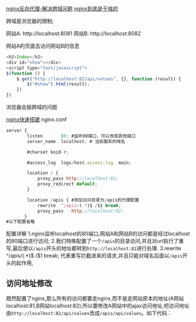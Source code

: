 [nginx反向代理-解决跨域问题](https://www.cnblogs.com/renjing/p/6394725.html)
[nginx到底是干啥的](https://segmentfault.com/q/1010000010360640)

跨域是浏览器的限制;

网站A: http://localhost:8081
网站B: http://localhost:8082

网站A的页面去访问网站B的信息
```js
<h2>Index</h2>
<div id="show"></div>
<script type="text/javascript">
$(function () {
    $.get("http://localhost:82/api/values", {}, function (result) {
        $("#show").html(result);
    })
})
```
浏览器会报跨域的问题

[nginx快速搭建](http://www.cnblogs.com/renjing/p/6126284.html)
nginx.conf

```js
server {
        listen       80; #监听80端口，可以改成其他端口
        server_name  localhost; # 当前服务的域名

        #charset koi8-r;

        #access_log  logs/host.access.log  main;

        location / {
            proxy_pass http://localhost:81;
            proxy_redirect default;
        }

		location /apis { #添加访问目录为/apis的代理配置
			rewrite  ^/apis/(.*)$ /$1 break;
			proxy_pass   http://localhost:82;
       }
#以下配置省略
```
配置详解
1.nginx监听localhost的80端口,网站A和网站B的访问都是经过localhost的80端口进行访问;
2.我们特殊配置了一个`/apis`的目录访问,并且对url执行了重写,最后使以`/apis`开头的地址都转到`http://localhost:82`进行处理.
3.rewrite ^/apis/(.*)$ /$1 break; 
代表重写拦截进来的请求,并且只能对域名后面以`/apis`开头的起作用,

## 访问地址修改
既然配置了nginx,那么所有的访问都要走nginx,而不是走网站原本的地址(A网站localhost:81,B网站localhost:82);所以要修改A网站中的ajax访问地址,吧访问地址由`http://localhost:82/api/values`改成`/apis/api/values`。如下代码：
